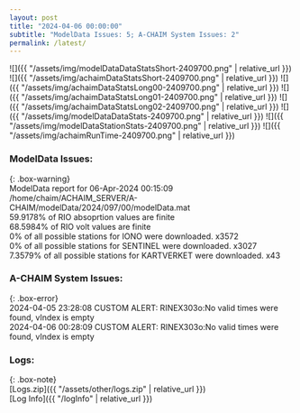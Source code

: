 ```yaml
---
layout: post
title: "2024-04-06 00:00:00"
subtitle: "ModelData Issues: 5; A-CHAIM System Issues: 2"
permalink: /latest/
---
```


![]({{ "/assets/img/modelDataDataStatsShort-2409700.png" | relative_url }})
![]({{ "/assets/img/achaimDataStatsShort-2409700.png" | relative_url }})
![]({{ "/assets/img/achaimDataStatsLong00-2409700.png" | relative_url }})
![]({{ "/assets/img/achaimDataStatsLong01-2409700.png" | relative_url }})
![]({{ "/assets/img/achaimDataStatsLong02-2409700.png" | relative_url }})
![]({{ "/assets/img/modelDataDataStats-2409700.png" | relative_url }})
![]({{ "/assets/img/modelDataStationStats-2409700.png" | relative_url }})
![]({{ "/assets/img/achaimRunTime-2409700.png" | relative_url }})


### ModelData Issues:  
  
{: .box-warning}  
 ModelData report for 06-Apr-2024 00:15:09   
 /home/chaim/ACHAIM_SERVER/A-CHAIM/modelData/2024/097/00/modelData.mat   
 59.9178% of RIO absoprtion values are finite   
 68.5984% of RIO volt values are finite   
 0% of all possible stations for IONO were downloaded. x3572   
 0% of all possible stations for SENTINEL were downloaded. x3027   
 7.3579% of all possible stations for KARTVERKET were downloaded. x43   
  
### A-CHAIM System Issues:  
  
{: .box-error}  
2024-04-05 23:28:08 CUSTOM ALERT: RINEX303o:No valid times were found, vIndex is empty  
2024-04-06 00:28:09 CUSTOM ALERT: RINEX303o:No valid times were found, vIndex is empty  

### Logs:  
  
{: .box-note}  
[Logs.zip]({{ "/assets/other/logs.zip" | relative_url }})  
[Log Info]({{ "/logInfo" | relative_url }})  
